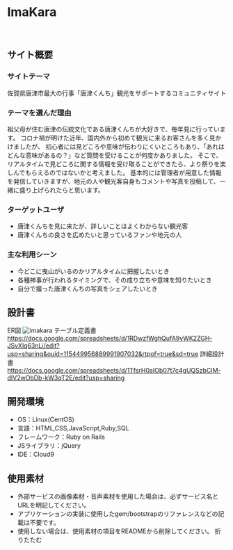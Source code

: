 # ImaKara
​
## サイト概要
### サイトテーマ
佐賀県唐津市最大の行事「唐津くんち」観光をサポートするコミュニティサイト
​
### テーマを選んだ理由
祖父母が住む唐津の伝統文化である唐津くんちが大好きで、毎年見に行っています。
コロナ禍が明けた近年、国内外から初めて観光に来るお客さんを多く見かけましたが、
初心者には見どころや意味が伝わりにくいところもあり、「あれはどんな意味があるの？」など質問を受けることが何度かありました。
そこで、リアルタイムで見どころに関する情報を受け取ることができたら、より祭りを楽しんでもらえるのではないかと考えました。
基本的には管理者が用意した情報を発信していきますが、地元の人や観光客自身もコメントや写真を投稿して、一緒に盛り上げられたらと思います。
​
### ターゲットユーザ
- 唐津くんちを見に来たが、詳しいことはよくわからない観光客
- 唐津くんちの良さを広めたいと思っているファンや地元の人
​
### 主な利用シーン
- 今どこに曳山がいるのかリアルタイムに把握したいとき
- 各種神事が行われるタイミングで、その成り立ちや意味を知りたいとき
- 自分で撮った唐津くんちの写真をシェアしたいとき
​
## 設計書
ER図 ![imakara](https://github.com/HinakoKobayashi/imakara/assets/144582159/7d8a2fca-5f57-4e35-9f66-f5f4906225be)
テーブル定義書 https://docs.google.com/spreadsheets/d/1RDwzfWghQufA9yWK2ZGH-JSvXlq63nLi/edit?usp=sharing&ouid=115449956889991907032&rtpof=true&sd=true
詳細設計書　https://docs.google.com/spreadsheets/d/1TfsrH0aIOb07t7c4gUQSzbCIM-dIV2wObDb-kW3qT2E/edit?usp=sharing
​
## 開発環境
- OS：Linux(CentOS)
- 言語：HTML,CSS,JavaScript,Ruby,SQL
- フレームワーク：Ruby on Rails
- JSライブラリ：jQuery
- IDE：Cloud9
​
## 使用素材
- 外部サービスの画像素材・音声素材を使用した場合は、必ずサービス名とURLを明記してください。
- アプリケーションの実装に使用したgem/bootstrapのリファレンスなどの記載は不要です。
- 使用しない場合は、使用素材の項目をREADMEから削除してください。
折りたたむ
